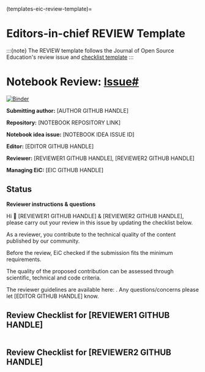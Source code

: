 (templates-eic-review-template)=

# Editors-in-chief REVIEW Template

:::{note}
The REVIEW template follows the Journal of Open Source Education's review issue and [checklist template](https://openjournals.readthedocs.io/en/jose/review_checklist.html) 
:::

# Notebook Review: [Issue#<prereview-ID>](https://github.com/alan-turing-institute/environmental-ds-book/issues/<prereview-ID>,) 

<p align="left">
    <a href="https://notebooks.gesis.org/binder/v2/gh/Environmental-DS-Book/<notebook-github-repository>/review?labpath=<notebook-name>.ipynb">
        <img alt="Binder" src="https://mybinder.org/badge_logo.svg">
    </a>
</p>

**Submitting author:** [AUTHOR GITHUB HANDLE]

**Repository:** [NOTEBOOK REPOSITORY LINK]

**Notebook idea issue:** [NOTEBOOK IDEA ISSUE ID]

**Editor:** [EDITOR GITHUB HANDLE]

**Reviewer:** [REVIEWER1 GITHUB HANDLE], [REVIEWER2 GITHUB HANDLE]

**Managing EiC:** [EIC GITHUB HANDLE]

## Status

**Reviewer instructions & questions**

Hi 👋 [REVIEWER1 GITHUB HANDLE] & [REVIEWER2 GITHUB HANDLE], please carry out your review in this issue by updating the checklist below. 

As a reviewer, you contribute to the technical quality of the content published by our community. 

Before the review, EiC checked if the submission fits the minimum requirements. 

The quality of the proposed contribution can be assessed through scientific, technical and code criteria. 

The reviewer guidelines are available here: <change-URL>. 
Any questions/concerns please let [EDITOR GITHUB HANDLE] know.

## Review Checklist for [REVIEWER1 GITHUB HANDLE]

```{include} ../../templates/reviewers/reviewers-review-checklist.md
```

## Review Checklist for [REVIEWER2 GITHUB HANDLE]

```{include} ../../templates/reviewers/reviewers-review-checklist.md
```